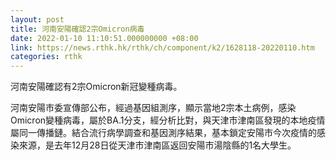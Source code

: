 ```yaml
---
layout: post
title: 河南安陽確認2宗Omicron病毒
date: 2022-01-10 11:10:51.000000000 +08:00
link: https://news.rthk.hk/rthk/ch/component/k2/1628118-20220110.htm
categories: rthk
---
```


河南安陽確認有2宗Omicron新冠變種病毒。

河南安陽市委宣傳部公布，經過基因組測序，顯示當地2宗本土病例，感染Omicron變種病毒，屬於BA.1分支，經分析比對，與天津市津南區發現的本地疫情屬同一傳播鏈。結合流行病學調查和基因測序結果，基本鎖定安陽市今次疫情的感染來源，是去年12月28日從天津市津南區返回安陽市湯陰縣的1名大學生。

